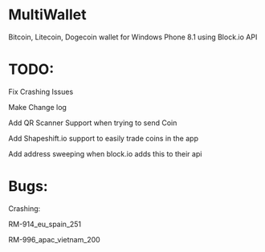 MultiWallet
================

Bitcoin, Litecoin, Dogecoin wallet for Windows Phone 8.1 using Block.io API



TODO:
=====

Fix Crashing Issues

Make Change log

Add QR Scanner Support when trying to send Coin

Add Shapeshift.io support to easily trade coins in the app

Add address sweeping when block.io adds this to their api


Bugs:
=====

Crashing:

  RM-914_eu_spain_251
  
  RM-996_apac_vietnam_200
